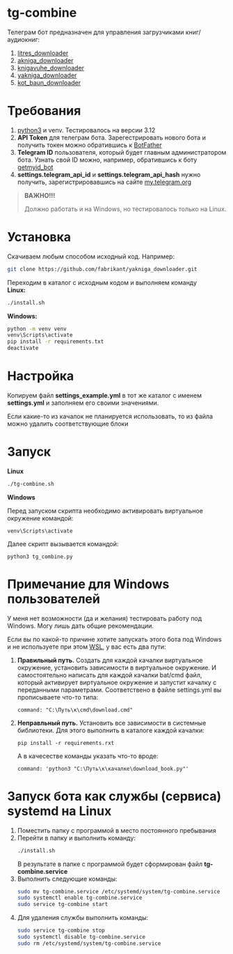 # tg-combine
Телеграм бот предназначен для управления загрузчиками книг/аудиокниг:

1. [litres_downloader](https://github.com/fabrikant/litres_downloader.git)
1. [akniga_downloader](https://github.com/fabrikant/akniga_downloader.git)
1. [knigavuhe_downloader](https://github.com/fabrikant/knigavuhe_downloader.git)
1. [yakniga_downloader](https://github.com/fabrikant/yakniga_downloader.git)
1. [kot_baun_downloader](https://github.com/fabrikant/kot_baun_downloader.git)

# Требования
1. [python3](https://www.python.org/) и venv. Тестировалось на версии 3.12
1. **API Token** для телеграм бота. Зарегестрировать нового бота и получить токен можно обратившись к [BotFather](https://t.me/BotFather)
1. **Telegram ID** пользователя, который будет главным администратором бота. Узнать свой ID можно, например, обратившись к боту [getmyid_bot](https://t.me/getmyid_bot)
1. **settings.telegram_api_id** и **settings.telegram_api_hash** нужно получить, зарегистрировавшись на сайте [my.telegram.org](https://my.telegram.org)

> **ВАЖНО!!!**
>
> Должно работать и на Windows, но тестировалось только на Linux. 

# Установка

Скачиваем любым способом исходный код. Например:  
```bash
git clone https://github.com/fabrikant/yakniga_downloader.git
```
Переходим в каталог с исходным кодом и выполняем команду  
**Linux:**
```bash
./install.sh
```
**Windows:**
```cmd
python -m venv venv
venv\Scripts\activate
pip install -r requirements.txt
deactivate
```

# Настройка
Копируем файл **settings_example.yml** в тот же каталог с именем **settings.yml** и заполняем его своими значениями.

Если какие-то из качалок не планируется использовать, то из файла можно удалить соответствующие блоки

# Запуск
**Linux**
```bash
./tg-combine.sh
```
 
**Windows**

Перед запуском скрипта необходимо активировать виртуальное окружение командой:
```
venv\Scripts\activate
```
Далее скрипт вызывается командой:
```
python3 tg_combine.py
```

# Примечание для Windows пользователей
У меня нет возможности (да и желания) тестировать работу под Windows. Могу лишь дать общие рекомендации.

Если вы по какой-то причине хотите запускать этого бота под Windows и не используете при этом [WSL](https://ru.wikipedia.org/wiki/Windows_Subsystem_for_Linux), у вас есть два пути:

1. **Правильный путь.** Создать для каждой качалки виртуальное окружение, установить зависимости в виртуальное окружение.
И самостоятельно написать для каждой качалки bat/cmd файл, который активирует виртуальное окружение и запустит качалку с переданными параметрами.
Соответствено в файле settings.yml вы прописываете что-то типа: 

    ```command: "C:\Путь\к\cmd\download.cmd"```
1. **Неправльный путь.** Установить все зависимости в системные библиотеки. Для этого выполнить в каталоге каждой качалки:
    ```
    pip install -r requirements.rxt
    ```
    А в качесестве команды указать что-то вроде:

    ```command: 'python3 "C:\Путь\к\качалке\download_book.py"'```

# Запуск бота как службы (сервиса) systemd на Linux
1. Поместить папку с программой в место постоянного пребывания
1. Перейти в папку и выполнить команду:
    ```bash
    ./install.sh
    ```
    В результате в папке с программой будет сформирован файл **tg-combine.service**
1. Выполнить следующие команды:
    ```bash
    sudo mv tg-combine.service /etc/systemd/system/tg-combine.service
    sudo systemctl enable tg-combine.service
    sudo service tg-combine start 
    ```
1. Для удаления службы выполнить команды:
    ```bash
    sudo service tg-combine stop
    sudo systemctl disable tg-combine.service
    sudo rm /etc/systemd/system/tg-combine.service
    ```

